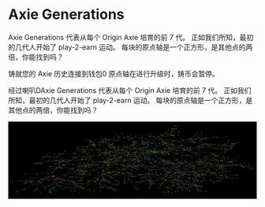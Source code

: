 # Axie Generations

Axie Generations 代表从每个 Origin Axie 培育的前 7 代。 正如我们所知，最初的几代人开始了 play-2-earn 运动。 每块的原点轴是一个正方形，是其他点的两倍，你能找到吗？

铸就您的 Axie 历史连接到钱包0 原点轴在进行升级时，铸币会暂停。

经过喇叭DAxie Generations 代表从每个 Origin Axie 培育的前 7 代。 正如我们所知，最初的几代人开始了 play-2-earn 运动。 每块的原点轴是一个正方形，是其他点的两倍，你能找到吗？

![unnamed](unnamed.png)
